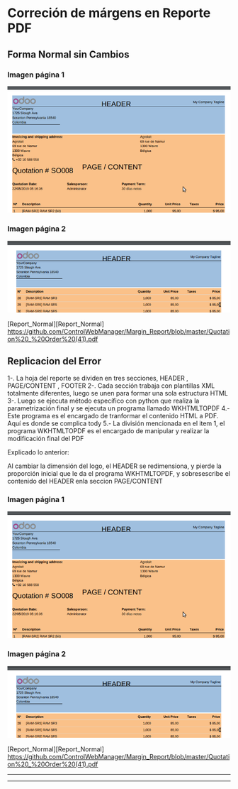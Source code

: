 # Correción de márgens en Reporte PDF

## Forma Normal sin Cambios

### Imagen página 1
![](https://github.com/ControlWebManager/Margin_Report/blob/master/Selecci%C3%B3n_764.png)
### Imagen página 2
![](https://github.com/ControlWebManager/Margin_Report/blob/master/Selecci%C3%B3n_765.png)

[Report_Normal][Report_Normal]
 https://github.com/ControlWebManager/Margin_Report/blob/master/Quotation%20_%20Order%20(41).pdf
 
## Replicacion del Error

1-. La hoja del reporte se dividen en tres secciones, HEADER ,  PAGE/CONTENT , FOOTER
2-. Cada sección trabaja con plantillas XML totalmente diferentes, luego se unen para formar una sola estructura HTML
3-. Luego se ejecuta método específico con python que realiza la parametrización final y se ejecuta un programa llamado WKHTMLTOPDF
4.- Este programa es el encargado de tranformar el contenido HTML a PDF. Aquí es donde se complica tody 
5.- La división mencionada en el item 1, el programa WKHTMLTOPDF es el encargado de manipular y realizar la modificación final del PDF

Explicado lo anterior:

Al cambiar la dimensión del logo, el  HEADER se redimensiona, y pierde la proporción inicial que le da el programa WKHTMLTOPDF, y sobresescribe el contenido del HEADER enla seccion PAGE/CONTENT

### Imagen página 1
![](https://github.com/ControlWebManager/Margin_Report/blob/master/Selecci%C3%B3n_764.png)
### Imagen página 2
![](https://github.com/ControlWebManager/Margin_Report/blob/master/Selecci%C3%B3n_765.png)

[Report_Normal][Report_Normal]
 https://github.com/ControlWebManager/Margin_Report/blob/master/Quotation%20_%20Order%20(41).pdf
     
     

---------------------
---------------------

